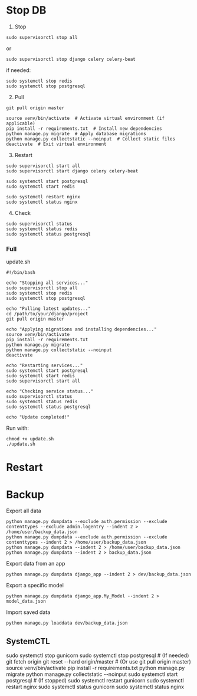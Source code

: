 



# Stop DB

1. Stop
```
sudo supervisorctl stop all
```
or
```
sudo supervisorctl stop django celery celery-beat
```
if needed:
```
sudo systemctl stop redis
sudo systemctl stop postgresql
```
2. Pull
```
git pull origin master
```

```
source venv/bin/activate  # Activate virtual environment (if applicable)
pip install -r requirements.txt  # Install new dependencies
python manage.py migrate  # Apply database migrations
python manage.py collectstatic --noinput  # Collect static files
deactivate  # Exit virtual environment
```

3. Restart
```
sudo supervisorctl start all
sudo supervisorctl start django celery celery-beat
```

```
sudo systemctl start postgresql
sudo systemctl start redis
```


```
sudo systemctl restart nginx
sudo systemctl status nginx
```



4. Check
```
sudo supervisorctl status
sudo systemctl status redis
sudo systemctl status postgresql
```




### Full
update.sh

```
#!/bin/bash

echo "Stopping all services..."
sudo supervisorctl stop all
sudo systemctl stop redis
sudo systemctl stop postgresql

echo "Pulling latest updates..."
cd /path/to/your/django/project
git pull origin master

echo "Applying migrations and installing dependencies..."
source venv/bin/activate
pip install -r requirements.txt
python manage.py migrate
python manage.py collectstatic --noinput
deactivate

echo "Restarting services..."
sudo systemctl start postgresql
sudo systemctl start redis
sudo supervisorctl start all

echo "Checking service status..."
sudo supervisorctl status
sudo systemctl status redis
sudo systemctl status postgresql

echo "Update completed!"
```

Run with:
```
chmod +x update.sh
./update.sh
```



# Restart





# Backup

Export all data	
```
python manage.py dumpdata --exclude auth.permission --exclude contenttypes --exclude admin.logentry --indent 2 > /home/user/backup_data.json
python manage.py dumpdata --exclude auth.permission --exclude contenttypes --indent 2 > /home/user/backup_data.json
python manage.py dumpdata --indent 2 > /home/user/backup_data.json
python manage.py dumpdata --indent 2 > backup_data.json
```
Export data from an app	
```
python manage.py dumpdata django_app --indent 2 > dev/backup_data.json
```
Export a specific model	
```
python manage.py dumpdata django_app.My_Model --indent 2 > model_data.json
```
Import saved data	
```
python manage.py loaddata dev/backup_data.json
```


## SystemCTL
sudo systemctl stop gunicorn
sudo systemctl stop postgresql  # (If needed)
git fetch origin
git reset --hard origin/master  # (Or use git pull origin master)
source venv/bin/activate
pip install -r requirements.txt
python manage.py migrate
python manage.py collectstatic --noinput
sudo systemctl start postgresql  # (If stopped)
sudo systemctl restart gunicorn
sudo systemctl restart nginx
sudo systemctl status gunicorn
sudo systemctl status nginx